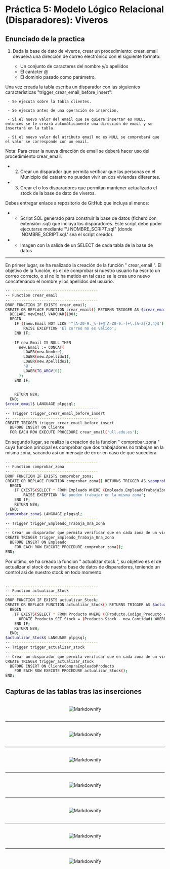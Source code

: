 # Práctica 5: Modelo Lógico Relacional (Disparadores): Viveros

## Enunciado de la practica

1. Dada la base de dato de viveros, crear un procedimiento: crear_email devuelva una dirección de correo electrónico con el siguiente formato:

    * Un conjunto de caracteres del nombre y/o apellidos
    * El carácter @
    * El dominio pasado como parámetro.

Una vez creada la tabla escriba un disparador con las siguientes características "trigger_crear_email_before_insert":
    
     - Se ejecuta sobre la tabla clientes.
        
     - Se ejecuta antes de una operación de inserción.
        
     - Si el nuevo valor del email que se quiere insertar es NULL, entonces se le creará automáticamente una dirección de email y se insertará en la tabla.
        
     - Si el nuevo valor del atributo email no es NULL se comprobará que el valor se corresponde con un email.

Nota: Para crear la nueva dirección de email se deberá hacer uso del procedimiento crear_email.

* 2. Crear un disparador que permita verificar que las personas en el Municipio del catastro no pueden vivir en dos viviendas diferentes.

* 3. Crear el o los disparadores que permitan mantener actualizado el stock de la base de dato de viveros.

Debes entregar enlace a repositorio de GitHub que incluya al menos:

* - Script SQL generado para construir la base de datos (fichero con extensión .sql) que incluya los disparadores. Este script debe poder ejecutarse mediante "\i NOMBRE_SCRIPT.sql" (donde 'NOMBRE_SCRIPT.sql.' sea el script creado).  

* - Imagen con la salida de un SELECT de cada tabla de la base de datos

------------------------------------------------------------------------------------------------------------------------------------------------------------------


   En primer lugar, se ha realizado la creación de la función " crear_email ". El objetivo de la función, es el de comprobar si nuestro usuario ha escrito un correo correcto, o sí no lo ha metido en tal caso se le crea uno nuevo concatenando el nombre y los apellidos del usuario.
   
```bash
-- --------------------------------------
-- Function crear_email
-- --------------------------------------
DROP FUNCTION IF EXISTS crear_email;
CREATE OR REPLACE FUNCTION crear_email() RETURNS TRIGGER AS $crear_email$
  DECLARE newEmail VARCHAR(100);
  BEGIN
    IF ((new.Email NOT LIKE '^[A-Z0-9._%-]+@[A-Z0-9.-]+\.[A-Z]{2,4}$') AND (new.Email IS NOT NULL)) THEN
        RAISE EXCEPTION 'El correo no es valido';
    END IF;
    
    IF new.Email IS NULL THEN
      new.Email := CONCAT(
        LOWER(new.Nombre),
        LOWER(new.Apellido1),
        LOWER(new.Apellido2),
        '@',
        LOWER(TG_ARGV[0])
      );
    END IF;
    
    
    RETURN NEW;
  END;
$crear_email$ LANGUAGE plpgsql;
-- --------------------------------------
-- Trigger trigger_crear_email_before_insert
-- --------------------------------------
CREATE TRIGGER trigger_crear_email_before_insert
  BEFORE INSERT ON Cliente
  FOR EACH ROW EXECUTE PROCEDURE crear_email('ull.edu.es');
```

En segundo lugar, se realizo la creacion de la funcion " comprobar_zona " cuya funcion principal es comprobar que dos trabajadores no trabajan en la misma zona, sacando asi un mensaje de error en caso de que sucediera.

```bash
-- --------------------------------------
-- Function comprobar_zona
-- --------------------------------------
DROP FUNCTION IF EXISTS comprobar_zona;
CREATE OR REPLACE FUNCTION comprobar_zona() RETURNS TRIGGER AS $comprobar_zona$
  BEGIN
    IF EXISTS(SELECT * FROM Empleado WHERE (Empleado.EmpleadoTrabajaZona_Zona_Codigo = new.EmpleadoTrabajaZona_Zona_Codigo)) THEN
        RAISE EXCEPTION 'No pueden trabajar en la misma zona';
    END IF;
    RETURN NEW;
  END;
$comprobar_zona$ LANGUAGE plpgsql;
-- --------------------------------------
-- Trigger trigger_Empleado_Trabaja_Una_zona
-- --------------------------------------
-- Crear un disparador que permita verificar que en cada zona de un vivero no pueden trabajar dos personas diferentes.
CREATE TRIGGER trigger_Empleado_Trabaja_Una_zona 
  BEFORE INSERT ON Empleado
    FOR EACH ROW EXECUTE PROCEDURE comprobar_zona();
END;

```

   Por ultimo, se ha creado la funcion " actualizar stock ", su objetivo es el de actualizar el stock de nuestra base de datos de disparadores, teniendo un control asi de nuestro stock en todo momento.
 
```bash

-- --------------------------------------
-- Function actualizar_Stock
-- --------------------------------------
DROP FUNCTION IF EXISTS actualizar_Stock;
CREATE OR REPLACE FUNCTION actualizar_Stock() RETURNS TRIGGER AS $actualizar_Stock$
  BEGIN
    IF EXISTS(SELECT * FROM Producto WHERE ((Producto.Codigo_Producto = new.Producto_Codigo_Producto) AND (Producto.Zona_Codigo = new.Producto_Zona_Codigo) AND (Producto.Stock >= new.Cantidad))) THEN
      UPDATE Producto SET Stock = (Producto.Stock - new.Cantidad) WHERE ((Producto.Codigo_Producto = new.Producto_Codigo_Producto) AND (Producto.Zona_Codigo = new.Producto_Zona_Codigo) AND (Producto.Stock >= new.Cantidad));
    END IF;
    RETURN NEW;
  END;
$actualizar_Stock$ LANGUAGE plpgsql;
-- --------------------------------------
-- Trigger trigger_actualizar_stock
-- --------------------------------------
-- Crear un disparador que permita verificar que en cada zona de un vivero no pueden trabajar dos personas diferentes.
CREATE TRIGGER trigger_actualizar_stock 
  BEFORE INSERT ON ClienteCompraEmpleadoProducto
    FOR EACH ROW EXECUTE PROCEDURE actualizar_Stock();
END;

```

## Capturas de las tablas tras las inserciones

<div align="center">
  <br>
  <img src="img/vivero.png" alt="Markdownify">
  <br>
  <br>
</div>

---

<div align="center">
  <br>
  <img src="img/zona.png" alt="Markdownify">
  <br>
  <br>
</div>

---

<div align="center">
  <br>
  <img src="img/empleadoTrabajaZona.png" alt="Markdownify">
  <br>
  <br>
</div>

---

<div align="center">
  <br>
  <img src="img/empleado.png" alt="Markdownify">
  <br>
  <br>
</div>

---

<div align="center">
  <br>
  <img src="img/producto.png" alt="Markdownify">
  <br>
  <br>
</div>

---

<div align="center">
  <br>
  <img src="img/cliente.png" alt="Markdownify">
  <br>
  <br>
</div>

---

<div align="center">
  <br>
  <img src="img/clienteCompraProducto.png" alt="Markdownify">
  <br>
  <br>
</div>